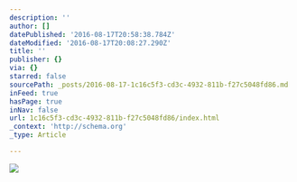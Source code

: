 ```yaml
---
description: ''
author: []
datePublished: '2016-08-17T20:58:38.784Z'
dateModified: '2016-08-17T20:08:27.290Z'
title: ''
publisher: {}
via: {}
starred: false
sourcePath: _posts/2016-08-17-1c16c5f3-cd3c-4932-811b-f27c5048fd86.md
inFeed: true
hasPage: true
inNav: false
url: 1c16c5f3-cd3c-4932-811b-f27c5048fd86/index.html
_context: 'http://schema.org'
_type: Article

---
```

![](https://the-grid-user-content.s3-us-west-2.amazonaws.com/a137ffba-0d12-4a8a-a08a-40f4941d756c.jpg)